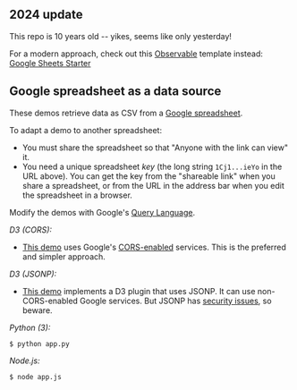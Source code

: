 ## 2024 update

This repo is 10 years old -- yikes, seems like only yesterday! 

For a modern approach, check out this [Observable](https://observablehq.com/) template instead:
[Google Sheets Starter](https://observablehq.com/@observablehq/google-sheets-starter)

## Google spreadsheet as a data source

These demos retrieve data as CSV from a <a href="https://docs.google.com/spreadsheets/d/1Cj1SSI-GHCRhIAK-LYurwVrE0FOyOJTpUnoHNNPieYo/edit#gid=0">Google spreadsheet</a>.

To adapt a demo to another spreadsheet:

 *   You must share the spreadsheet so that "Anyone with the link can view" it.
 *   You need a unique spreadsheet *key* (the long string ```1Cj1...ieYo``` in the URL above). You can get the key from the "shareable link" when you share a spreadsheet, or from the URL in the address bar when you edit the spreadsheet in a browser.

Modify the demos with Google's <a href="https://developers.google.com/chart/interactive/docs/querylanguage">Query Language</a>.

*D3 (CORS):*

* <a href="http://bl.ocks.org/pbogden/d46d6dbfcd6f35a3ccda">This demo</a> uses Google's <a href="http://enable-cors.org">CORS-enabled</a> services. This is the preferred and simpler approach.

*D3 (JSONP):*

* <a href="http://bl.ocks.org/pbogden/62244b94a1da2db963db">This demo</a> implements a D3 plugin that uses JSONP. It can use non-CORS-enabled Google services. But JSONP has <a href="http://en.wikipedia.org/wiki/JSONP#Security_concerns">security issues</a>, so beware. 

*Python (3):*
```
$ python app.py
```

*Node.js:*
```
$ node app.js
```
